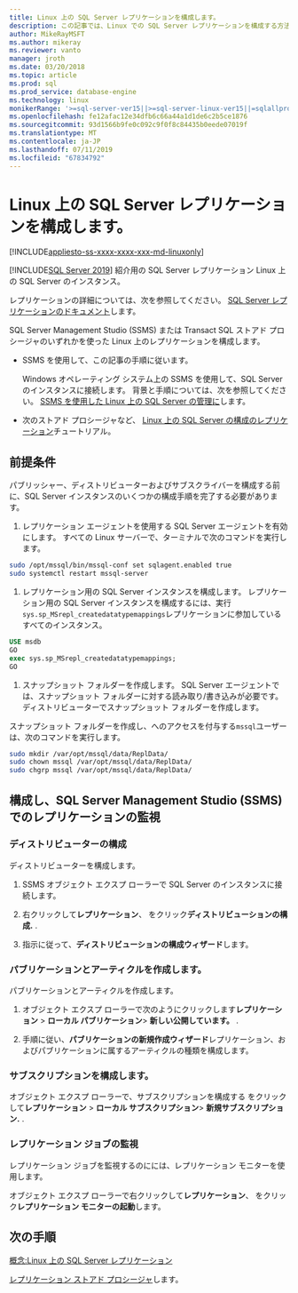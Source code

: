 ```yaml
---
title: Linux 上の SQL Server レプリケーションを構成します。
description: この記事では、Linux での SQL Server レプリケーションを構成する方法について説明します。
author: MikeRayMSFT
ms.author: mikeray
ms.reviewer: vanto
manager: jroth
ms.date: 03/20/2018
ms.topic: article
ms.prod: sql
ms.prod_service: database-engine
ms.technology: linux
monikerRange: '>=sql-server-ver15||>=sql-server-linux-ver15||=sqlallproducts-allversions'
ms.openlocfilehash: fe12afac12e34dfb6c66a44a1d1de6c2b5ce1876
ms.sourcegitcommit: 93d1566b9fe0c092c9f0f8c84435b0eede07019f
ms.translationtype: MT
ms.contentlocale: ja-JP
ms.lasthandoff: 07/11/2019
ms.locfileid: "67834792"
---
```

# <a name="configure-sql-server-replication-on-linux"></a>Linux 上の SQL Server レプリケーションを構成します。

[!INCLUDE[appliesto-ss-xxxx-xxxx-xxx-md-linuxonly](../includes/appliesto-ss-xxxx-xxxx-xxx-md-linuxonly.md)]

[!INCLUDE[SQL Server 2019](../includes/sssqlv15-md.md)] 紹介用の SQL Server レプリケーション Linux 上の SQL Server のインスタンス。

レプリケーションの詳細については、次を参照してください。 [SQL Server レプリケーションのドキュメント](../relational-databases/replication/sql-server-replication.md)します。

SQL Server Management Studio (SSMS) または Transact SQL ストアド プロシージャのいずれかを使った Linux 上のレプリケーションを構成します。

* SSMS を使用して、この記事の手順に従います。

  Windows オペレーティング システム上の SSMS を使用して、SQL Server のインスタンスに接続します。 背景と手順については、次を参照してください。 [SSMS を使用した Linux 上の SQL Server の管理に](./sql-server-linux-manage-ssms.md)します。
  
* 次のストアド プロシージャなど、 [Linux 上の SQL Server の構成のレプリケーション](sql-server-linux-replication-tutorial-tsql.md)チュートリアル。

## <a name="prerequisites"></a>前提条件

パブリッシャー、ディストリビューターおよびサブスクライバーを構成する前に、SQL Server インスタンスのいくつかの構成手順を完了する必要があります。

1. レプリケーション エージェントを使用する SQL Server エージェントを有効にします。 すべての Linux サーバーで、ターミナルで次のコマンドを実行します。

  ```bash
  sudo /opt/mssql/bin/mssql-conf set sqlagent.enabled true
  sudo systemctl restart mssql-server
  ```

1. レプリケーション用の SQL Server インスタンスを構成します。 レプリケーション用の SQL Server インスタンスを構成するには、実行`sys.sp_MSrepl_createdatatypemappings`レプリケーションに参加しているすべてのインスタンス。

  ```sql
  USE msdb
  GO
  exec sys.sp_MSrepl_createdatatypemappings;
  GO
  ```

1. スナップショット フォルダーを作成します。 SQL Server エージェントでは、スナップショット フォルダーに対する読み取り/書き込みが必要です。 ディストリビューターでスナップショット フォルダーを作成します。

  スナップショット フォルダーを作成し、へのアクセスを付与する`mssql`ユーザーは、次のコマンドを実行します。

  ```bash
  sudo mkdir /var/opt/mssql/data/ReplData/
  sudo chown mssql /var/opt/mssql/data/ReplData/
  sudo chgrp mssql /var/opt/mssql/data/ReplData/
  ```

## <a name="configure-and-monitor-replication-with-sql-server-management-studio-ssms"></a>構成し、SQL Server Management Studio (SSMS) でのレプリケーションの監視

### <a name="configure-the-distributor"></a>ディストリビューターの構成
  
ディストリビューターを構成します。 

1. SSMS オブジェクト エクスプ ローラーで SQL Server のインスタンスに接続します。

1. 右クリックして**レプリケーション**、 をクリック**ディストリビューションの構成.** .

1. 指示に従って、**ディストリビューションの構成ウィザード**します。

### <a name="create-publication-and-articles"></a>パブリケーションとアーティクルを作成します。

パブリケーションとアーティクルを作成します。

1. オブジェクト エクスプ ローラーで次のようにクリックします**レプリケーション** > **ローカル パブリケーション**> **新しい公開しています。** .

1. 手順に従い、**パブリケーションの新規作成ウィザード**レプリケーション、およびパブリケーションに属するアーティクルの種類を構成します。

### <a name="configure-the-subscription"></a>サブスクリプションを構成します。

オブジェクト エクスプ ローラーで、サブスクリプションを構成する をクリックして**レプリケーション** > **ローカル サブスクリプション**> **新規サブスクリプション.** .

### <a name="monitor-replication-jobs"></a>レプリケーション ジョブの監視

レプリケーション ジョブを監視するのにには、レプリケーション モニターを使用します。

オブジェクト エクスプ ローラーで右クリックして**レプリケーション**、 をクリック**レプリケーション モニターの起動**します。

## <a name="next-steps"></a>次の手順

[概念:Linux 上の SQL Server レプリケーション](sql-server-linux-replication.md)

[レプリケーション ストアド プロシージャ](../relational-databases/system-stored-procedures/replication-stored-procedures-transact-sql.md)します。
